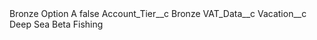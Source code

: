 <?xml version="1.0" encoding="UTF-8"?>
<CustomMetadata xmlns="http://soap.sforce.com/2006/04/metadata" xmlns:xsi="http://www.w3.org/2001/XMLSchema-instance" xmlns:xsd="http://www.w3.org/2001/XMLSchema">
    <label>Bronze Option A</label>
    <protected>false</protected>
    <values>
        <field>Account_Tier__c</field>
        <value xsi:type="xsd:string">Bronze</value>
    </values>
    <values>
        <field>VAT_Data__c</field>
        <value xsi:nil="true"/>
    </values>
    <values>
        <field>Vacation__c</field>
        <value xsi:type="xsd:string">Deep Sea Beta Fishing</value>
    </values>
</CustomMetadata>
